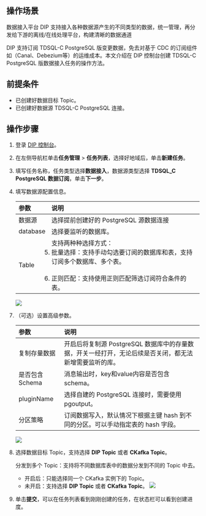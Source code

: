 ## 操作场景

数据接入平台 DIP 支持接入各种数据源产生的不同类型的数据，统一管理，再分发给下游的离线/在线处理平台，构建清晰的数据通道

DIP 支持订阅 TDSQL-C PostgreSQL 版变更数据，免去对基于 CDC 的订阅组件如（Canal、Debezium等）的运维成本。本文介绍在 DIP 控制台创建 TDSQL-C PostgreSQL 版数据接入任务的操作方法。

## 前提条件

- 已创建好数据目标 Topic。
- 已创建好数据源 TDSQL-C PostgreSQL 连接。

## 操作步骤

1. 登录 [DIP 控制台](https://console.cloud.tencent.com/ckafka/datahub-overview)。

2. 在左侧导航栏单击**任务管理** > **任务列表**，选择好地域后，单击**新建任务**。

3. 填写任务名称，任务类型选择**数据接入**，数据源类型选择 **TDSQL_C PostgreSQL 数据订阅**，单击**下一步**。

4. 填写数据源配置信息。

   | 参数     | 说明                                                         |
   | :------- | :----------------------------------------------------------- |
   | 数据源   | 选择提前创建好的 PostgreSQL 源数据连接                       |
   | database | 选择要监听的数据库。                                         |
   | Table    | 支持两种种选择方式：<br><li>批量选择：支持手动勾选要订阅的数据库和表，支持订阅多个数据库、多个表。</li><br/><li>正则匹配：支持使用正则匹配筛选订阅符合条件的表。</li> |

   ![](https://qcloudimg.tencent-cloud.cn/raw/3623ac5667b8c750e2f0943f683450ba.png)

5. （可选）设置高级参数。

   | 参数           | 说明                                                         |
   | :------------- | :----------------------------------------------------------- |
   | 复制存量数据   | 开启后将复制源 PostgreSQL 数据库中的存量数据，开关一经打开，无论后续是否关闭，都无法新增需要监听的库。 |
   | 是否包含Schema | 消息输出时，key和value内容是否包含schema。                   |
   | pluginName     | 选择自建的 PostgreSQL 连接时，需要使用 pgoutput。            |
   | 分区策略       | 订阅数据写入，默认情况下根据主键 hash 到不同的分区。可以手动指定表的 hash 字段。 |

   ![](https://qcloudimg.tencent-cloud.cn/raw/0265e7a8c635d4098888a6dcb2d2b7dc.png)

6. 选择数据目标 Topic，支持选择 **DIP Topic** 或者 **CKafka Topic**。

   分发到多个 Topic：支持将不同数据库表中的数据分发到不同的 Topic 中去。

   - 开启后：只能选择同一个 CKafka 实例下的 Topic。
   - 未开启：支持选择 **DIP Topic** 或者 **CKafka Topic**。
     ![](https://qcloudimg.tencent-cloud.cn/raw/0daa51f156dc33a3602f90b23208dec3.png)

7. 单击**提交**，可以在任务列表看到刚刚创建的任务，在状态栏可以看到创建进度。

   
